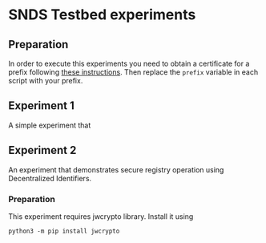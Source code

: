 # SNDS Testbed experiments

## Preparation
In order to execute this experiments you need to obtain a certificate for a 
prefix following [these instructions](https://named-data.net/ndn-testbed/user-guide-to-obtain-a-testbed-certificate/).
Then replace the `prefix` variable in each script with your prefix. 

## Experiment 1
A simple experiment that 

## Experiment 2
An experiment that demonstrates secure registry operation using Decentralized Identifiers.

### Preparation
This experiment requires jwcrypto library. Install it using

```
python3 -m pip install jwcrypto
```
